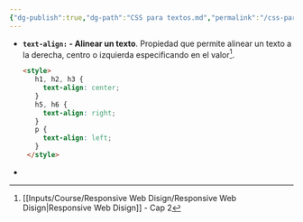 ```yaml
---
{"dg-publish":true,"dg-path":"CSS para textos.md","permalink":"/css-para-textos/","hide":true,"tags":["programation","CSS","DVC/RWD/2","publish"]}
---
```



[^1]: [[Inputs/Course/Responsive Web Disign/Responsive Web Disign\|Responsive Web Disign]] - Cap 2

- **`text-align:` - Alinear un texto**. Propiedad que permite alinear un texto a la derecha, centro o izquierda especificando en el valor[^1].
   ```HTML 
   <style>
      h1, h2, h3 {
        text-align: center;
      }
      h5, h6 {
        text-align: right;
      }
      p {
        text-align: left;
      }
    </style>
   ```


- 